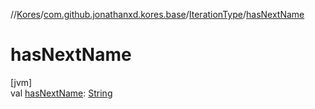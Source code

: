 //[Kores](../../../index.md)/[com.github.jonathanxd.kores.base](../index.md)/[IterationType](index.md)/[hasNextName](has-next-name.md)

# hasNextName

[jvm]\
val [hasNextName](has-next-name.md): [String](https://kotlinlang.org/api/latest/jvm/stdlib/kotlin/-string/index.html)
